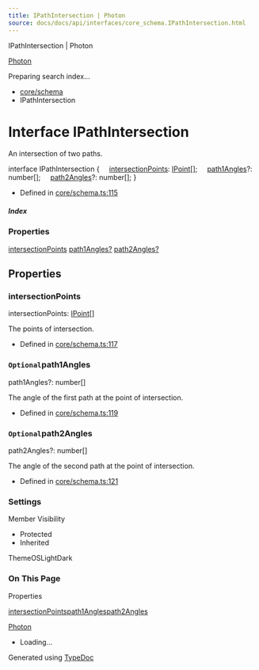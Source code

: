 ```yaml
---
title: IPathIntersection | Photon
source: docs/docs/api/interfaces/core_schema.IPathIntersection.html
---
```


IPathIntersection | Photon

[Photon](../index.html)




Preparing search index...

* [core/schema](../modules/core_schema.html)
* IPathIntersection

# Interface IPathIntersection

An intersection of two paths.

interface IPathIntersection {
    [intersectionPoints](#intersectionpoints): [IPoint](core_schema.IPoint.html)[];
    [path1Angles](#path1angles)?: number[];
    [path2Angles](#path2angles)?: number[];
}

* Defined in [core/schema.ts:115](https://github.com/mwhite454/photon/blob/main/packages/photon/src/core/schema.ts#L115)

##### Index

### Properties

[intersectionPoints](#intersectionpoints)
[path1Angles?](#path1angles)
[path2Angles?](#path2angles)

## Properties

### intersectionPoints

intersectionPoints: [IPoint](core_schema.IPoint.html)[]

The points of intersection.

* Defined in [core/schema.ts:117](https://github.com/mwhite454/photon/blob/main/packages/photon/src/core/schema.ts#L117)

### `Optional`path1Angles

path1Angles?: number[]

The angle of the first path at the point of intersection.

* Defined in [core/schema.ts:119](https://github.com/mwhite454/photon/blob/main/packages/photon/src/core/schema.ts#L119)

### `Optional`path2Angles

path2Angles?: number[]

The angle of the second path at the point of intersection.

* Defined in [core/schema.ts:121](https://github.com/mwhite454/photon/blob/main/packages/photon/src/core/schema.ts#L121)

### Settings

Member Visibility

* Protected
* Inherited

ThemeOSLightDark

### On This Page

Properties

[intersectionPoints](#intersectionpoints)[path1Angles](#path1angles)[path2Angles](#path2angles)

[Photon](../index.html)

* Loading...

Generated using [TypeDoc](https://typedoc.org/)
